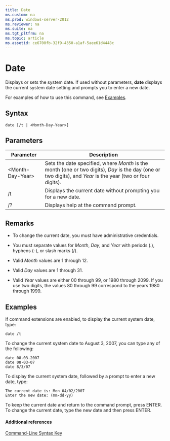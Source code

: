 ```yaml
---
title: Date
ms.custom: na
ms.prod: windows-server-2012
ms.reviewer: na
ms.suite: na
ms.tgt_pltfrm: na
ms.topic: article
ms.assetid: ce6700fb-32f9-4350-a1af-5aee61d4448c
---
```

# Date
Displays or sets the system date. If used without parameters, **date** displays the current system date setting and prompts you to enter a new date.

For examples of how to use this command, see [Examples](#BKMK_examples).

## Syntax

```
date [/t | <Month-Day-Year>]
```

## Parameters

|Parameter|Description|
|-------------|---------------|
|<Month\-Day\-Year>|Sets the date specified, where *Month* is the month \(one or two digits\), *Day* is the day \(one or two digits\), and *Year* is the year \(two or four digits\).|
|\/t|Displays the current date without prompting you for a new date.|
|\/?|Displays help at the command prompt.|

## Remarks

-   To change the current date, you must have administrative credentials.

-   You must separate values for *Month*, *Day*, and *Year* with periods \(.\), hyphens \(\-\), or slash marks \(\/\).

-   Valid *Month* values are 1 through 12.

-   Valid *Day* values are 1 through 31.

-   Valid *Year* values are either 00 through 99, or 1980 through 2099. If you use two digits, the values 80 through 99 correspond to the years 1980 through 1999.

## <a name="BKMK_examples"></a>Examples
If command extensions are enabled, to display the current system date, type:

```
date /t
```

To change the current system date to August 3, 2007, you can type any of the following:

```
date 08.03.2007
date 08-03-07
date 8/3/07
```

To display the current system date, followed by a prompt to enter a new date, type:

```
The current date is: Mon 04/02/2007
Enter the new date: (mm-dd-yy)
```

To keep the current date and return to the command prompt, press ENTER. To change the current date, type the new date and then press ENTER.

#### Additional references
[Command-Line Syntax Key](Command-Line-Syntax-Key.md)


